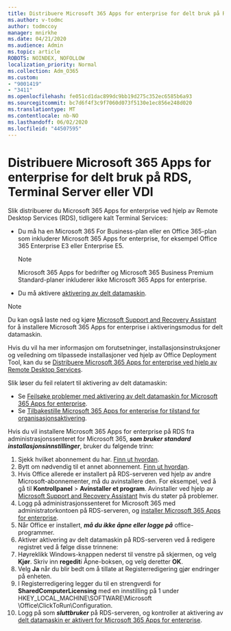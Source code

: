 ```yaml
---
title: Distribuere Microsoft 365 Apps for enterprise for delt bruk på RDS, Terminal Server eller VDI
ms.author: v-todmc
author: todmccoy
manager: mnirkhe
ms.date: 04/21/2020
ms.audience: Admin
ms.topic: article
ROBOTS: NOINDEX, NOFOLLOW
localization_priority: Normal
ms.collection: Adm_O365
ms.custom:
- "9001419"
- "3411"
ms.openlocfilehash: fe051cd1dac899dc9bb19d275c352ec6585b6a93
ms.sourcegitcommit: bc7d6f4f3c9f7060d073f5130e1ec856e248d020
ms.translationtype: MT
ms.contentlocale: nb-NO
ms.lasthandoff: 06/02/2020
ms.locfileid: "44507595"
---
```

# <a name="deploying-microsoft-365-apps-for-enterprise-for-shared-use-on-rds-terminal-server-or-vdi"></a>Distribuere Microsoft 365 Apps for enterprise for delt bruk på RDS, Terminal Server eller VDI

Slik distribuerer du Microsoft 365 Apps for enterprise ved hjelp av Remote Desktop Services (RDS), tidligere kalt Terminal Services:
- Du må ha en Microsoft 365 For Business-plan eller en Office 365-plan som inkluderer Microsoft 365 Apps for enterprise, for eksempel Office 365 Enterprise E3 eller Enterprise E5.
   > [!NOTE] 
   > Microsoft 365 Apps for bedrifter og Microsoft 365 Business Premium Standard-planer inkluderer ikke Microsoft 365 Apps for enterprise.
- Du må aktivere [aktivering av delt datamaskin](https://docs.microsoft.com/DeployOffice/overview-shared-computer-activation).

> [!NOTE]
> Du kan også laste ned og kjøre [Microsoft Support and Recovery Assistant](https://aka.ms/SaRA_OfficeSCA_M365Portal) for å installere Microsoft 365 Apps for enterprise i aktiveringsmodus for delt datamaskin.

Hvis du vil ha mer informasjon om forutsetninger, installasjonsinstruksjoner og veiledning om tilpassede installasjoner ved hjelp av Office Deployment Tool, kan du se [Distribuere Microsoft 365 Apps for enterprise ved hjelp av Remote Desktop Services](https://docs.microsoft.com/DeployOffice/deploy-microsoft-365-apps-remote-desktop-services).

Slik løser du feil relatert til aktivering av delt datamaskin:
- Se [Feilsøke problemer med aktivering av delt datamaskin for Microsoft 365 Apps for enterprise](https://docs.microsoft.com/DeployOffice/troubleshoot-shared-computer-activation).
- Se [Tilbakestille Microsoft 365 Apps for enterprise for tilstand for organisasjonsaktivering](https://go.microsoft.com/fwlink/?linkid=2109218).

Hvis du vil installere Microsoft 365 Apps for enterprise på RDS fra administrasjonssenteret for Microsoft 365, ***som bruker standard installasjonsinnstillinger***, bruker du følgende trinn:

1.    Sjekk hvilket abonnement du har. [Finn ut hvordan](https://docs.microsoft.com/microsoft-365/admin/admin-overview/what-subscription-do-i-have).
2.    Bytt om nødvendig til et annet abonnement. [Finn ut hvordan](https://docs.microsoft.com/microsoft-365/commerce/subscriptions/switch-to-a-different-plan).
3.    Hvis Office allerede er installert på RDS-serveren ved hjelp av andre Microsoft-abonnementer, må du avinstallere den. For eksempel, ved å gå til **Kontrollpanel**  >  **Avinstaller et program**. Avinstaller ved hjelp av [Microsoft Support and Recovery Assistant](https://aka.ms/SARA-OfficeUninstall-Alchemy) hvis du støter på problemer.
4.    Logg på administrasjonssenteret for Microsoft 365 med administratorkontoen på RDS-serveren, og [installer Microsoft 365 Apps for enterprise](https://portal.office.com/OLS/MySoftware.aspx).
5.    Når Office er installert, ***må du ikke åpne eller logge på*** office-programmer.
6.    Aktiver aktivering av delt datamaskin på RDS-serveren ved å redigere registret ved å følge disse trinnene:
   1. Høyreklikk Windows-knappen nederst til venstre på skjermen, og velg **Kjør**. Skriv inn **regedit**i Åpne-boksen, og velg deretter **OK**.
   2. Velg **Ja** når du blir bedt om å tillate at Registerredigering gjør endringer på enheten.
   3. I Registerredigering legger du til en strengverdi for **SharedComputerLicensing** med en innstilling på 1 under HKEY_LOCAL_MACHINE\SOFTWARE\Microsoft \Office\ClickToRun\Configuration.
   4. Logg på som ***sluttbruker*** på RDS-serveren, og kontroller at aktivering av [delt datamaskin er aktivert for Microsoft 365 Apps for enterprise](https://docs.microsoft.com/DeployOffice/troubleshoot-shared-computer-activation#verify-that-activation-for-microsoft-365-apps-succeeded).

